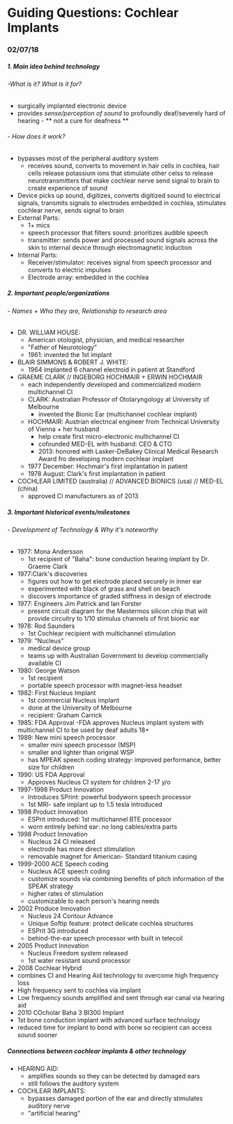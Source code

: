# Guiding Questions: Cochlear Implants
### 02/07/18

##### 1. Main idea behind technology
###### -What is it? What is it for?
- surgically implanted electronic device
- provides *sense/perception of sound* to profoundly deaf/severely hard of hearing - ** not a cure for deafness **

###### - How does it work?
- bypasses most of the peripheral auditory system
  - receives sound, converts to movement in hair cells in cochlea, hair cells release potassium ions that stimulate other celss to release neurotransmitters that make cochlear nerve send signal to brain to create experience of sound
- Device picks up sound, digitizes, converts digitized sound to electrical signals, transmits signals to electrodes embedded in cochlea, stimulates cochlear nerve, sends signal to brain
- External Parts:
  - 1+ mics
  - speech processor that filters sound: prioritizes audible speech
  - transmitter: sends power and processed sound signals across the skin to internal device through electromagnetic induction
- Internal Parts:
  - Receiver/stimulator: receives signal from speech processor and converts to electric impulses
  - Electrode array: embedded in the cochlea


##### 2. Important people/organizations
###### - Names + Who they are, Relationship to research area
- DR. WILLIAM HOUSE:
  - American otologist, physician, and medical researcher
  - "Father of Neurotology"
  - 1961: invented the 1st implant
- BLAIR SIMMONS & ROBERT J. WHITE:
  - 1964 implanted 6 channel electroid in patient at Standford
- GRAEME CLARK // INGEBORG HOCHMAIR + ERWIN HOCHMAIR
  - each independently developed and commercialized modern multichannel CI
  - CLARK: Australian Professor of Otolaryngology at University of Melbourne
    - invented the Bionic Ear (multichannel cochlear implant)
  - HOCHMAIR: Austrian electrical engineer from Technical University of Vienna + her husband
    - help create first micro-electronic multichannel CI
    - cofounded MED-EL with husband: CEO & CTO
    - 2013: honored with Lasker-DeBakey Clinical Medical Research Award fro developing modern cochlear implant
  - 1977 December: Hochmair's first implantation in patient
  - 1978 August: Clark's first implantation in patient
- COCHLEAR LIMITED (australia) // ADVANCED BIONICS (usa) // MED-EL (china)
  - approved CI manufacturers as of 2013

##### 3. Important historical events/milestones
###### - Development of Technology & Why it's noteworthy
  - 1977: Mona Andersson
    - 1st recipient of "Baha": bone conduction hearing implant by Dr. Graeme Clark
  - 1977:Clark's discoveries
    - figures out how to get electrode placed securely in inner ear
    - experimented with black of grass and shell on beach
    - discovers importance of graded stiffness in design of electrode
  - 1977: Engineers Jim Patrick and Ian Forster
    - present circuit diagram for the Mastermos silicon chip that will provide circuitry to 1/10 stimulus channels of first bionic ear
  - 1978: Rod Saunders
    - 1st Cochlear recipient with multichannel stimulation
  - 1979: "Nucleus"
    - medical device group
    - teams up with Australian Government to develop commercially available CI
  - 1980: George Watson
    - 1st recipient
    - portable speech processor with magnet-less headset
  - 1982: First Nucleus Implant
    - 1st commercial Nucleus implant
    - done at the University of Melbourne
    - recipient: Graham Carrick
  - 1985: FDA Approval
    -FDA approves Nucleus implant system with multichannel CI to be used by deaf adults 18+
  - 1989: New mini speech processor
    - smaller mini speech processor (MSP)
    - smaller and lighter than original WSP
    - has MPEAK speech coding strategy: improved performance, better size for children
  - 1990: US FDA Approval
    - Approves Nucleus CI system for children 2-17 y/o
  - 1997-1998 Product Innovation
    - Introduces SPrint: powerful bodyworn speech processor
    - 1st MRI- safe implant up to 1.5 tesla introduced
  - 1998 Product Innovation
    - ESPrit introduced: 1st multichannel BTE processor
    - worn entirely behind ear: no long cables/extra parts
  - 1998 Product Innovation
    - Nucleus 24 CI released
    - electrode has more direct stimulation
    - removable magnet for American- Standard titanium casing
  - 1999-2000 ACE Speech coding
    - Nucleus ACE speech coding
    - customize sounds via combining benefits of pitch information of the SPEAK strategy
    - higher rates of stimulation
    - customizable to each person's hearing needs
  - 2002 Produce Innovation
    - Nucleus 24 Contour Advance
    - Unique Softip feature: protect delicate cochlea structures
    - ESPrit 3G introduced
    - behind-the-ear speech processor with built in telecoil
  - 2005 Product Innovation
    - Nucleus Freedom system released
    - 1st water resistant sound processor
  - 2008 Cochlear Hybrid
   - combines CI and Hearing Aid technology to overcome high frequency loss
   - High frequency sent to cochlea via implant
   - Low frequency sounds amplified and sent through ear canal via hearing aid
  - 2010 COcholar Baha 3 BI300 Implant
   - 1st bone conduction implant with advanced surface technology
   - reduced time for implant to bond with bone so recipient can access sound sooner
   
##### Connections between cochlear implants & other technology
- HEARING AID:
  - amplifies sounds so they can be detected by damaged ears
  - still follows the auditory system
- COCHLEAR IMPLANTS:
  - bypasses damaged portion of the ear and directly stimulates auditory nerve
  - "artificial hearing"
